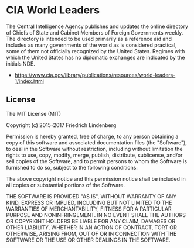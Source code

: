 # CIA World Leaders

The Central Intelligence Agency publishes and updates the online directory of
Chiefs of State and Cabinet Members of Foreign Governments weekly. The
directory is intended to be used primarily as a reference aid and includes as
many governments of the world as is considered practical, some of them not
officially recognized by the United States. Regimes with which the United
States has no diplomatic exchanges are indicated by the initials NDE.

* https://www.cia.gov/library/publications/resources/world-leaders-1/index.html


## License

The MIT License (MIT)

Copyright (c) 2015-2017 Friedrich Lindenberg

Permission is hereby granted, free of charge, to any person obtaining a copy
of this software and associated documentation files (the "Software"), to deal
in the Software without restriction, including without limitation the rights
to use, copy, modify, merge, publish, distribute, sublicense, and/or sell
copies of the Software, and to permit persons to whom the Software is
furnished to do so, subject to the following conditions:

The above copyright notice and this permission notice shall be included in all
copies or substantial portions of the Software.

THE SOFTWARE IS PROVIDED "AS IS", WITHOUT WARRANTY OF ANY KIND, EXPRESS OR
IMPLIED, INCLUDING BUT NOT LIMITED TO THE WARRANTIES OF MERCHANTABILITY,
FITNESS FOR A PARTICULAR PURPOSE AND NONINFRINGEMENT. IN NO EVENT SHALL THE
AUTHORS OR COPYRIGHT HOLDERS BE LIABLE FOR ANY CLAIM, DAMAGES OR OTHER
LIABILITY, WHETHER IN AN ACTION OF CONTRACT, TORT OR OTHERWISE, ARISING FROM,
OUT OF OR IN CONNECTION WITH THE SOFTWARE OR THE USE OR OTHER DEALINGS IN THE
SOFTWARE.
